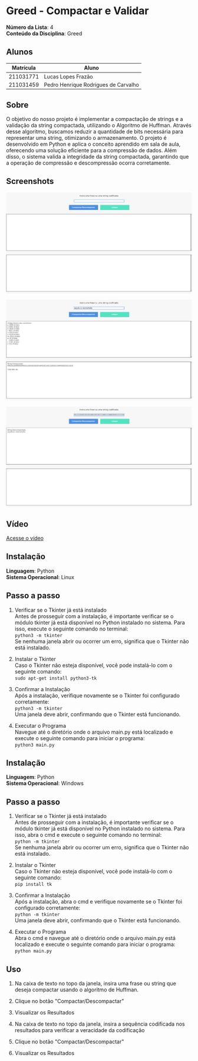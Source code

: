 # Greed - Compactar e Validar

**Número da Lista**: 4<br>
**Conteúdo da Disciplina**: Greed<br>

## Alunos

| Matrícula | Aluno                                |
| --------- | ------------------------------------ |
| 211031771 | Lucas Lopes Frazão                   |
| 211031459 | Pedro Henrique Rodrigues de Carvalho |

## Sobre 

O objetivo do nosso projeto é implementar a compactação de strings e a validação da string compactada, utilizando o Algoritmo de Huffman. Através desse algoritmo, buscamos reduzir a quantidade de bits necessária para representar uma string, otimizando o armazenamento. O projeto é desenvolvido em Python e aplica o conceito aprendido em sala de aula, oferecendo uma solução eficiente para a compressão de dados. Além disso, o sistema valida a integridade da string compactada, garantindo que a operação de compressão e descompressão ocorra corretamente.

## Screenshots

![Screenshoot_1](./assets/screenshot_1.png)

![Screenshoot_2](./assets/screenshot_2.png)

![Screenshoot_3](./assets/screenshot_3.png)

## Vídeo

[Acesse o vídeo](https://youtu.be/x1UZCURrCNI)

## Instalação 
**Linguagem**: Python<br>
**Sistema Operacional**: Linux<br>

## Passo a passo

1. Verificar se o Tkinter já está instalado<br>
Antes de prosseguir com a instalação, é importante verificar se o módulo tkinter já está disponível no Python instalado no sistema. Para isso, execute o seguinte comando no terminal:<br>
`
python3 -m tkinter
`<br>
Se nenhuma janela abrir ou ocorrer um erro, significa que o Tkinter não está instalado.

2. Instalar o Tkinter<br>
Caso o Tkinter não esteja disponível, você pode instalá-lo com o seguinte comando:<br>
`
sudo apt-get install python3-tk
`<br>

3. Confirmar a Instalação<br>
Após a instalação, verifique novamente se o Tkinter foi configurado corretamente:<br>
`
python3 -m tkinter
`<br>
Uma janela deve abrir, confirmando que o Tkinter está funcionando.

4. Executar o Programa<br>
Navegue até o diretório onde o arquivo main.py está localizado e execute o seguinte comando para iniciar o programa:<br>
`
python3 main.py
`<br>

## Instalação
**Linguagem**: Python<br>
**Sistema Operacional**: Windows<br>

## Passo a passo

1. Verificar se o Tkinter já está instalado<br>
Antes de prosseguir com a instalação, é importante verificar se o módulo tkinter já está disponível no Python instalado no sistema. Para isso, abra o cmd e execute o seguinte comando no terminal:<br>
`
python -m tkinter
`<br>
Se nenhuma janela abrir ou ocorrer um erro, significa que o Tkinter não está instalado.

2. Instalar o Tkinter<br>
Caso o Tkinter não esteja disponível, você pode instalá-lo com o seguinte comando:<br>
`
pip install tk
`<br>

3. Confirmar a Instalação<br>
Após a instalação, abra o cmd e verifique novamente se o Tkinter foi configurado corretamente:<br>
`
python -m tkinter
`<br>
Uma janela deve abrir, confirmando que o Tkinter está funcionando.

4. Executar o Programa<br>
Abra o cmd e navegue até o diretório onde o arquivo main.py está localizado e execute o seguinte comando para iniciar o programa:<br>
`
python main.py
`<br>

## Uso 
1. Na caixa de texto no topo da janela, insira uma frase ou string que deseja compactar usando o algoritmo de Huffman.

2. Clique no botão "Compactar/Descompactar"

3. Visualizar os Resultados

4. Na caixa de texto no topo da janela, insira a sequência codificada nos resultados para verificar a veracidade da codificação

5. Clique no botão "Compactar/Descompactar"

6. Visualizar os Resultados
